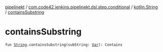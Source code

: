 [pipelinekt](../../index.md) / [com.code42.jenkins.pipelinekt.dsl.step.conditional](../index.md) / [kotlin.String](index.md) / [containsSubstring](./contains-substring.md)

# containsSubstring

`fun `[`String`](https://kotlinlang.org/api/latest/jvm/stdlib/kotlin/-string/index.html)`.containsSubstring(subString: `[`Var`](../../com.code42.jenkins.pipelinekt.core.vars/-var/index.md)`): Contains`